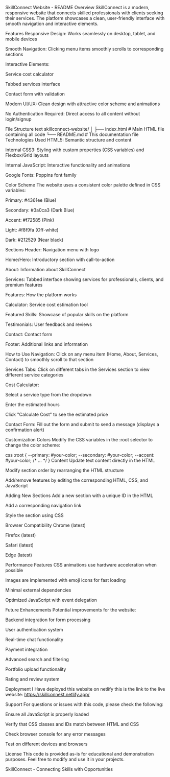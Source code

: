SkillConnect Website - README
Overview
SkillConnect is a modern, responsive website that connects skilled professionals with clients seeking their services. The platform showcases a clean, user-friendly interface with smooth navigation and interactive elements.

Features
Responsive Design: Works seamlessly on desktop, tablet, and mobile devices

Smooth Navigation: Clicking menu items smoothly scrolls to corresponding sections

Interactive Elements:

Service cost calculator

Tabbed services interface

Contact form with validation

Modern UI/UX: Clean design with attractive color scheme and animations

No Authentication Required: Direct access to all content without login/signup

File Structure
text
skillconnect-website/
│
├── index.html          # Main HTML file containing all code
└── README.md           # This documentation file
Technologies Used
HTML5: Semantic structure and content

 Internal CSS3: Styling with custom properties (CSS variables) and Flexbox/Grid layouts

 Internal JavaScript: Interactive functionality and animations

Google Fonts: Poppins font family

Color Scheme
The website uses a consistent color palette defined in CSS variables:

Primary: #4361ee (Blue)

Secondary: #3a0ca3 (Dark Blue)

Accent: #f72585 (Pink)

Light: #f8f9fa (Off-white)

Dark: #212529 (Near black)

Sections
Header: Navigation menu with logo

Home/Hero: Introductory section with call-to-action

About: Information about SkillConnect

Services: Tabbed interface showing services for professionals, clients, and premium features

Features: How the platform works

Calculator: Service cost estimation tool

Featured Skills: Showcase of popular skills on the platform

Testimonials: User feedback and reviews

Contact: Contact form

Footer: Additional links and information

How to Use
Navigation: Click on any menu item (Home, About, Services, Contact) to smoothly scroll to that section

Services Tabs: Click on different tabs in the Services section to view different service categories

Cost Calculator:

Select a service type from the dropdown

Enter the estimated hours

Click "Calculate Cost" to see the estimated price

Contact Form: Fill out the form and submit to send a message (displays a confirmation alert)

Customization
Colors
Modify the CSS variables in the :root selector to change the color scheme:

css
:root {
    --primary: #your-color;
    --secondary: #your-color;
    --accent: #your-color;
    /* ... */
}
Content
Update text content directly in the HTML

Modify section order by rearranging the HTML structure

Add/remove features by editing the corresponding HTML, CSS, and JavaScript

Adding New Sections
Add a new section with a unique ID in the HTML

Add a corresponding navigation link

Style the section using CSS

Browser Compatibility
Chrome (latest)

Firefox (latest)

Safari (latest)

Edge (latest)

Performance Features
CSS animations use hardware acceleration when possible

Images are implemented with emoji icons for fast loading

Minimal external dependencies

Optimized JavaScript with event delegation

Future Enhancements
Potential improvements for the website:

Backend integration for form processing

User authentication system

Real-time chat functionality

Payment integration

Advanced search and filtering

Portfolio upload functionality

Rating and review system

Deployment
I Have deployed this website on netlify this is the link to the live website: https://skillconnekt.netlify.app/

Support
For questions or issues with this code, please check the following:

Ensure all JavaScript is properly loaded

Verify that CSS classes and IDs match between HTML and CSS

Check browser console for any error messages

Test on different devices and browsers

License
This code is provided as-is for educational and demonstration purposes. Feel free to modify and use it in your projects.

SkillConnect - Connecting Skills with Opportunities

